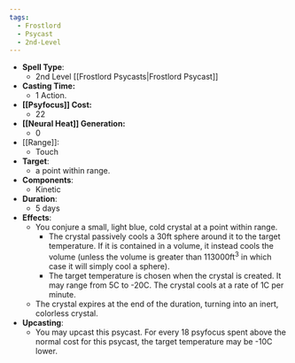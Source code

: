 ```yaml
---
tags:
  - Frostlord
  - Psycast
  - 2nd-Level
---
```

- **Spell Type**:
	- 2nd Level [[Frostlord Psycasts|Frostlord Psycast]]
- **Casting Time:**
	- 1 Action.
- **[[Psyfocus]] Cost:**
	- 22
- **[[Neural Heat]] Generation:**
	- 0
- [[Range]]:
	- Touch
- **Target**:
	- a point within range.
- **Components**:
	- Kinetic
- **Duration**:
	- 5 days
- **Effects**:
	- You conjure a small, light blue, cold crystal at a point within range. 
		- The crystal passively cools a 30ft sphere around it to the target temperature. If it is contained in a volume, it instead cools the volume (unless the volume is greater than 113000ft$^3$ in which case it will simply cool a sphere).
		- The target temperature is chosen when the crystal is created. It may range from 5C to -20C. The crystal cools at a rate of 1C per minute.
	- The crystal expires at the end of the duration, turning into an inert, colorless crystal.
- **Upcasting**:
	- You may upcast this psycast. For every 18 psyfocus spent above the normal cost for this psycast, the target temperature may be -10C lower.
